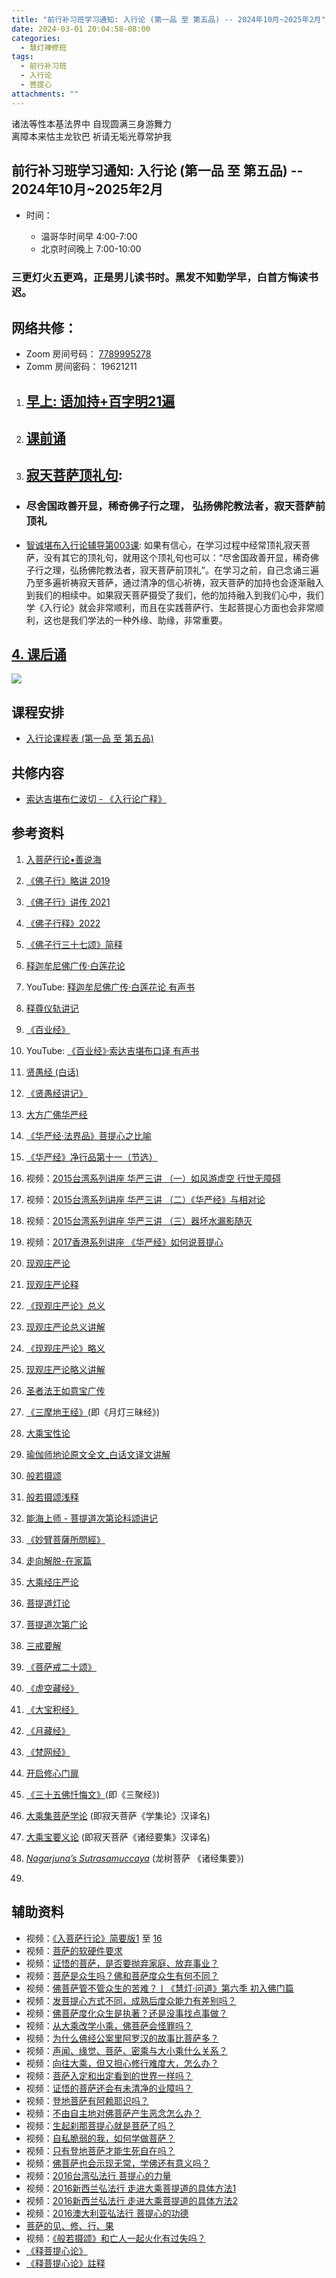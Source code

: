 ```yaml
---
title: "前行补习班学习通知: 入行论 (第一品 至 第五品) -- 2024年10月~2025年2月"
date: 2024-03-01 20:04:58-08:00
categories:
  - 慧灯禅修班
tags:
  - 前行补习班
  - 入行论
  - 菩提心
attachments: ""
---
```

诸法等性本基法界中 自现圆满三身游舞力\
离障本来怙主龙钦巴 祈请无垢光尊常护我

## 前行补习班学习通知: 入行论 (第一品 至 第五品) -- 2024年10月~2025年2月

* 时间：

  * 温哥华时间早 4:00-7:00 
  * 北京时间晚上 7:00-10:00

### 三更灯火五更鸡，正是男儿读书时。黑发不知勤学早，白首方悔读书迟。

## 网络共修：

* Zoom 房间号码： [7789995278](https://us02web.zoom.us/j/7789995278?pwd=VjZmbWJFY2k2K0E5RVB2cTNIQmhqUT09)
* Zomm 房间密码： 19621211

1. ## [早上: 语加持+百字明21遍](https://s3.ap-northeast-1.wasabisys.com/hdcx/hdv/v/yjc-bzm-2023-f4.mp4)
2. ## [课前诵](https://s3.ap-northeast-1.wasabisys.com/hdcx/hdv/v/keqian2022.mp4)
3. ## [寂天菩萨顶礼句](https://box.hdcxb.net/%E5%85%B6%E4%BB%96%E8%B5%84%E6%96%99/v/%E5%AF%82%E5%A4%A9%E8%8F%A9%E8%90%A8%E9%A1%B6%E7%A4%BC%E5%81%88.mp4):

* ### 尽舍国政善开显，稀奇佛子行之理， 弘扬佛陀教法者，寂天菩萨前顶礼
* [智诚堪布入行论辅导第003课](https://huidengchanxiu.net/refs/rxl/fudao/rxl-fd01#%E5%85%A5%E8%8F%A9%E8%90%A8%E8%A1%8C%E8%AE%BA%E7%AC%AC3%E8%8A%82%E8%AF%BE): 如果有信心，在学习过程中经常顶礼寂天菩萨，没有其它的顶礼句，就用这个顶礼句也可以：“尽舍国政善开显，稀奇佛子行之理，弘扬佛陀教法者，寂天菩萨前顶礼”。在学习之前，自己念诵三遍乃至多遍祈祷寂天菩萨，通过清净的信心祈祷，寂天菩萨的加持也会逐渐融入到我们的相续中。如果寂天菩萨摄受了我们，他的加持融入到我们心中，我们学《入行论》就会非常顺利，而且在实践菩萨行、生起菩提心方面也会非常顺利，这也是我们学法的一种外缘、助缘，非常重要。

## [4. 课后诵](https://s3.ap-northeast-1.wasabisys.com/hdcx/hdv/videos/%E5%9B%9E%E5%90%91(2021%E7%89%88).mp4)

![](/f/up/untitled.png)

## 课程安排

* [入行论课程表 (第一品 至 第五品) ](https://s3.ap-northeast-1.wasabisys.com/hdcx/hdv/f/up/%E5%85%A5%E8%A1%8C%E8%AE%BA%E5%AD%A6%E4%B9%A0%E9%80%9A%E7%9F%A5.html)

## 共修内容

* [索达吉堪布仁波切 - 《入行论广释》](http://huidengchanxiu.net/refs/rxl)

## 参考资料

1. [入菩萨行论•善说海](https://huidengchanxiu.net/refs/rxl/ssh/)
2. [《佛子行》略讲 2019](https://www.zhihuihai.net/%E6%99%BA%E6%82%B2%E5%AD%A6%E5%A0%82/2022%E4%BC%A0%E6%B3%95/%E4%BD%9B%E5%AD%90%E8%A1%8C%E9%87%8A2022/%E4%BD%9B%E5%AD%90%E8%A1%8C%E7%95%A5%E8%AE%B22019)
3. [《佛子行》讲传 2021](https://www.zhihuihai.net/%E6%99%BA%E6%82%B2%E5%AD%A6%E5%A0%82/2022%E4%BC%A0%E6%B3%95/%E4%BD%9B%E5%AD%90%E8%A1%8C%E9%87%8A2022/%E4%BD%9B%E5%AD%90%E8%A1%8C%E8%AE%B2%E4%BC%A02021)
4. [《佛子行释》2022](https://www.zhihuihai.net/%E6%99%BA%E6%82%B2%E5%AD%A6%E5%A0%82/2022%E4%BC%A0%E6%B3%95/%E4%BD%9B%E5%AD%90%E8%A1%8C%E9%87%8A2022)
5. [《佛子行三十七颂》简释](https://f.huidengchanxiu.net/hdv/d/www.lqwiki.net/%e4%bd%9b%e5%ad%90%e8%a1%8c%e4%b8%89%e5%8d%81%e4%b8%83%e9%a2%82%e7%ae%80%e9%87%8a_%e5%9c%9f%e7%be%8e%e4%bb%81%e6%b3%a2%e5%88%87%e8%91%97_%e6%85%88%e8%af%9a%e7%bd%97%e7%8f%a0%e5%a0%aa%e5%b8%83%e9%87%8a.pdf)
6. [释迦牟尼佛广传·白莲花论](https://huidengchanxiu.net/refs/cczj/blhl)
7. YouTube: [释迦牟尼佛广传·白莲花论 有声书](https://www.youtube.com/playlist?list=PLYOi3WbNHCBt5UiOjwBNPS8Uyl_3oWTHt)
8. [释尊仪轨讲记](https://www.riyuebianzhao.com/%E5%88%9D%E7%BA%A7/%E5%85%A5%E8%A1%8C%E8%AE%BA/%E9%87%8A%E5%B0%8A%E4%BB%AA%E8%BD%A8%E8%AE%B2%E8%AE%B0)
9. [《百业经》](https://huidengchanxiu.net/refs/misc/byj)[](https://huidengchanxiu.net/refs/misc/byj)[](https://huidengchanxiu.net/refs/misc/byj)
10. YouTube: [《百业经》·索达吉堪布口译 有声书](https://www.youtube.com/playlist?list=PLYOi3WbNHCBtsHH6QTrxVJuvBtiNHWdj6)
11. [](https://www.youtube.com/playlist?list=PLYOi3WbNHCBtsHH6QTrxVJuvBtiNHWdj6)[贤愚经 (白话)](http://read.goodweb.net.cn/news/news_more.asp?lm2=2378)
12. [《贤愚经讲记》](https://www.xianmixuezi.com/%E4%BD%9B%E7%BB%8F%E5%AE%9D%E5%85%B8%E7%B3%BB%E5%88%97/%E8%B4%A4%E6%84%9A%E7%BB%8F)
13. [大方广佛华严经](https://www.fohuifayu.com/index.php/other-column/xiangguan-jinglun/jingdian/guangfo-huayanjing)
14. [《华严经·法界品》菩提心之比喻](https://www.xianmixuezi.com/%E9%81%93%E6%AC%A1%E7%AC%AC%E6%96%87%E5%BA%93/%E8%8F%A9%E6%8F%90%E9%81%93%E6%AC%A1%E7%AC%AC%E5%B9%BF%E8%AE%BA/%E4%B9%9D%E8%8F%A9%E6%8F%90%E9%81%93%E6%AC%A1%E7%AC%AC%E5%B9%BF%E8%AE%BA%E8%AE%B2%E8%AE%B0%E5%85%AB/%E9%99%84%E5%BD%95%E4%B8%89%E5%8D%8E%E4%B8%A5%E7%BB%8F%E6%B3%95%E7%95%8C%E5%93%81%E8%8F%A9%E6%8F%90%E5%BF%83%E4%B9%8B%E6%AF%94%E5%96%BB)
15. [《华严经》净行品第十一（节选）](https://www.fohuifayu.com/index.php/huideng-zhiguang/huideng-series/qi-ce/178-a00086)
16. 视频：[2015台湾系列讲座 华严三讲 （一）如风游虚空 行世无障碍](https://www.fohuifayu.com/index.php/huideng-jiangtang/fofa-jianxiu/kong-xing/9707-l15024?title=%E5%8D%8E%E4%B8%A5%E7%BB%8F)
17. 视频：[2015台湾系列讲座 华严三讲 （二）《华严经》与相对论](https://www.fohuifayu.com/index.php/huideng-jiangtang/fofa-jianxiu/kong-xing/9708-l15025?title=)
18. [](https://www.fohuifayu.com/index.php/huideng-zhiguang/huideng-series/qi-ce/178-a00086)视频：[2015台湾系列讲座 华严三讲 （三）器坏水漏影随灭](https://www.fohuifayu.com/index.php/huideng-jiangtang/fofa-jianxiu/kong-xing/9709-l15026?title=%E5%8D%8E%E4%B8%A5%E7%BB%8F)
19. 视频：[2017香港系列讲座 《华严经》如何说菩提心](https://www.fohuifayu.com/index.php/huideng-jiangtang/fofa-jianxiu/puti-xin/9777-l17094)
20. [现观庄严论](https://mingguang.im/reading/%E7%8E%B0%E8%A7%82%E5%BA%84%E4%B8%A5%E8%AE%BA)
21. [现观庄严论释](https://www.riyuebianzhao.com/%E4%BA%94%E8%AE%BA/%E7%8E%B0%E8%A7%82%E5%BA%84%E4%B8%A5%E8%AE%BA/%E7%8E%B0%E8%A7%82%E5%BA%84%E4%B8%A5%E8%AE%BA%E9%87%8A)
22. [《现观庄严论》总义](https://mingguang.im/reading/%E7%8E%B0%E8%A7%82%E5%BA%84%E4%B8%A5%E8%AE%BA%E6%80%BB%E4%B9%89)
23. [现观庄严论总义讲解](https://mingguang.im/reading/%E7%8E%B0%E8%A7%82%E5%BA%84%E4%B8%A5%E8%AE%BA%E6%80%BB%E4%B9%89%E8%AE%B2%E8%A7%A3)
24. [《现观庄严论》略义](https://mingguang.im/reading/%E7%8E%B0%E8%A7%82%E5%BA%84%E4%B8%A5%E8%AE%BA%E7%95%A5%E4%B9%89)
25. [现观庄严论略义讲解](https://mingguang.im/reading/%E7%8E%B0%E8%A7%82%E5%BA%84%E4%B8%A5%E8%AE%BA%E7%95%A5%E4%B9%89%E8%AE%B2%E8%A7%A3)
26. [圣者法王如意宝广传](https://www.xianmixuezi.com/%E6%B3%95%E7%8E%8B%E8%91%97%E4%BD%9C%E8%AF%91%E4%BC%A0/%E5%9C%A3%E8%80%85%E6%B3%95%E7%8E%8B%E5%A6%82%E6%84%8F%E5%AE%9D%E5%B9%BF%E4%BC%A0)
27. [《三摩地王经》](https://www.shidianguji.com/ens/book/QLZ0187)(即《月灯三昧经》)
28. [大乘宝性论](https://www.riyuebianzhao.com/%E4%BA%94%E8%AE%BA/%E5%AE%9D%E6%80%A7%E8%AE%BA#h.pel9vetqrsgv)
29. [瑜伽师地论原文全文_白话文译文讲解](https://www.fojingzaixian.com/yujiashidilun.html)
30. [般若摄颂](https://www.zhihuihai.net/%E5%AE%81%E7%8E%9B%E6%B3%95%E8%84%89%E4%BC%A0%E6%89%BF/%E5%96%87%E8%8D%A3%E6%B3%95%E4%BC%9A/%E5%9C%A3%E8%88%AC%E8%8B%A5%E6%91%84%E9%A2%82)
31. [般若摄颂浅释](https://www.riyuebianzhao.com/%E4%BA%94%E8%AE%BA/%E8%88%AC%E8%8B%A5%E6%91%84%E9%A2%82%E6%B5%85%E9%87%8A)
32. [能海上师 - 菩提道次第论科颂讲记](http://read.goodweb.net.cn/news/news_view.asp?newsid=15955)
33. [《妙臂菩薩所問經》](http://buddhism.lib.ntu.edu.tw/FULLTEXT/sutra/T/T18n0896.pdf)
34. [走向解脱-在家篇](https://www.xianmixuezi.com/%E7%94%98%E9%9C%B2%E5%A6%99%E6%B3%95%E7%B3%BB%E5%88%97/%E7%94%98%E9%9C%B2%E5%A6%99%E6%B3%9513-%E8%B5%B0%E5%90%91%E8%A7%A3%E8%84%B1-%E5%9C%A8%E5%AE%B6%E7%AF%87)
35. [大乘经庄严论](https://www.riyuebianzhao.com/%E4%BA%94%E8%AE%BA/%E5%A4%A7%E4%B9%98%E7%BB%8F%E5%BA%84%E4%B8%A5%E8%AE%BA)
36. [](https://www.riyuebianzhao.com/%E4%BA%94%E8%AE%BA/%E5%A4%A7%E4%B9%98%E7%BB%8F%E5%BA%84%E4%B8%A5%E8%AE%BA)[菩提道灯论](https://dharmaebooks.org/atisha-lamp-chinese/)
37. [菩提道次第广论](https://www.xianmixuezi.com/%E9%81%93%E6%AC%A1%E7%AC%AC%E6%96%87%E5%BA%93/%E8%8F%A9%E6%8F%90%E9%81%93%E6%AC%A1%E7%AC%AC%E5%B9%BF%E8%AE%BA)
38. [三戒要解](https://www.riyuebianzhao.com/%E9%AB%98%E7%BA%A7/%E5%BF%B5%E4%BD%9B/%E4%B8%89%E6%88%92%E8%A6%81%E8%A7%A3%E4%B8%8A)
39. [《菩萨戒二十颂》](https://edupro.org/plugin.php?id=smart_column:smart_column&mod=v&tid=842)
40. [《虚空藏经》](http://buddhism.lib.ntu.edu.tw/FULLTEXT/sutra/chi_pdf/sutra8/T13n0405.pdf)
41. [《大宝积经》](http://fodizi.net/fojing/06/1848.html)
42. [《月藏经》](http://www.fodizi.net/fojing/other/17347.html)
43. [《梵网经》](https://www.shidianguji.com/ens/book/JS1091)
44. [](https://www.shidianguji.com/ens/book/JS1091)[开启修心门扉](https://www.riyuebianzhao.com/%E9%AB%98%E7%BA%A7/%E4%BF%AE%E5%BF%83/%E5%BC%80%E5%90%AF%E4%BF%AE%E5%BF%83%E9%97%A8%E6%89%89)
45. [《三十五佛忏悔文》](https://www.zhihuihai.net/%E6%99%BA%E6%82%B2%E5%AD%A6%E5%A0%82/2020%E4%BC%A0%E6%B3%95/%E4%B8%89%E5%8D%81%E4%BA%94%E4%BD%9B%E5%BF%8F%E6%82%94%E6%96%87)(即《三聚经》)
46. [大乘集菩萨学论](http://fodizi.net/fojing/16/4925.html) (即寂天菩萨《学集论》汉译名) 
47. [大乘宝要义论](http://fodizi.net/fojing/16/4923.html) (即寂天菩萨《诸经要集》汉译名) 
48. *[Nagarjuna’s Sutrasamuccaya](file:///C:/Users/HCN/Downloads/A_Preliminary_Study_on_a_Newly_Discovere.pdf)* (龙树菩萨 《诸经集要》)


49. 

## **辅助资料**[](https://huidengchanxiu.net/refs/misc/zfncj01)[](https://www.huidengvan.com/posts/2023-08-05-2021%E5%B1%8A-2023%E5%B9%B48%E6%9C%8812%E6%97%A5%E5%85%B1%E4%BF%AE-46-%E8%BD%AE%E5%9B%9E%E8%BF%87%E6%82%A3%E6%95%B4%E4%BD%932-2%E4%B8%89%E6%A0%B9%E6%9C%AC%E8%8B%A6/)

* [](https://www.huidengvan.com/tags/%E4%BD%9B%E8%AF%B4%E7%A8%BB%E7%A7%86%E7%BB%8F/)视频：[《入菩萨行论》简要版1](https://www.fohuifayu.com/index.php/huideng-jiangtang/rensheng-zhihui/fojiao-xinlixue/9097-l23003) 至 [16](https://www.fohuifayu.com/index.php/huideng-jiangtang/rensheng-zhihui/fojiao-xinlixue/9330-l23021)
* 视频：[菩萨的软硬件要求](https://www.fohuifayu.com/index.php/shipin-jingcui/jingcai-shipin/8021-y14046-y05?title=)
* [](https://www.fohuifayu.com/index.php/shipin-jingcui/jingcai-shipin/8021-y14046-y05?title=)视频：[证悟的菩萨，是否要抛弃家庭、放弃事业？](https://www.fohuifayu.com/index.php/shipin-jingcui/wenda-zhailu/5963-V21023-V06?title=)
* [](https://www.fohuifayu.com/index.php/shipin-jingcui/wenda-zhailu/5963-V21023-V06?title=)视频：[菩萨是众生吗？佛和菩萨度众生有何不同？](https://www.fohuifayu.com/index.php/shipin-jingcui/wenda-zhailu/5916-V21020-V03?title=)
* [](https://www.fohuifayu.com/index.php/shipin-jingcui/wenda-zhailu/5916-V21020-V03?title=)视频：[佛菩萨管不管众生的苦难？丨《慧灯·问道》第六季 初入佛门篇 ](https://www.fohuifayu.com/index.php/shipin-jingcui/huideng-wendao/diliuji/churu-fomen-01/5810-w21201?title=)
* 视频：[发菩提心方式不同，成熟后度众能力有差别吗？](https://www.fohuifayu.com/index.php/shipin-jingcui/wenda-zhailu/5567-V16134-V10?title=%E8%8F%A9%E8%90%A8)
* [](https://www.fohuifayu.com/index.php/shipin-jingcui/wenda-zhailu/5567-V16134-V10?title=%E8%8F%A9%E8%90%A8)视频：[佛菩萨度化众生是执著？还是没事找点事做？](https://www.fohuifayu.com/index.php/shipin-jingcui/wenda-zhailu/5575-W17002-V01?title=)
* [](https://www.fohuifayu.com/index.php/shipin-jingcui/wenda-zhailu/5575-W17002-V01?title=)视频：[从大乘改学小乘，佛菩萨会怪罪吗？](https://www.fohuifayu.com/index.php/shipin-jingcui/wenda-zhailu/5551-V18083-V03?title=)
* [](https://www.fohuifayu.com/index.php/shipin-jingcui/wenda-zhailu/5551-V18083-V03?title=)视频：[为什么佛经公案里阿罗汉的故事比菩萨多？](https://www.fohuifayu.com/index.php/shipin-jingcui/wenda-zhailu/5412-W19025-V02?title=)
* [](https://www.fohuifayu.com/index.php/shipin-jingcui/wenda-zhailu/5412-W19025-V02?title=)视频：[声闻、缘觉、菩萨、密乘与大小乘什么关系？](https://www.fohuifayu.com/index.php/shipin-jingcui/wenda-zhailu/5414-W19025-V04?title=)
* 视频：[向往大乘，但又担心修行难度大，怎么办？ ](https://www.fohuifayu.com/index.php/shipin-jingcui/wenda-zhailu/5247-W19026-V07?title=%E8%8F%A9%E8%90%A8)
* [](https://www.fohuifayu.com/index.php/shipin-jingcui/wenda-zhailu/5414-W19025-V04?title=)视频：[菩萨入定和出定看到的世界一样吗？](https://www.fohuifayu.com/index.php/shipin-jingcui/wenda-zhailu/5307-V20010-V04?title=)
* [](https://www.fohuifayu.com/index.php/shipin-jingcui/wenda-zhailu/5307-V20010-V04?title=)视频：[证悟的菩萨还会有未清净的业障吗？](https://www.fohuifayu.com/index.php/shipin-jingcui/wenda-zhailu/5257-V20003-V08?title=)
* 视频：[登地菩萨有阿赖耶识吗？](https://www.fohuifayu.com/index.php/shipin-jingcui/wenda-zhailu/4145-V18085-V02?title=)
* [](https://www.fohuifayu.com/index.php/shipin-jingcui/wenda-zhailu/4145-V18085-V02?title=)视频：[不由自主地对佛菩萨产生恶念怎么办？](https://www.fohuifayu.com/index.php/shipin-jingcui/wenda-zhailu/4051-V18083-V02?title=)
* [](https://www.fohuifayu.com/index.php/shipin-jingcui/wenda-zhailu/4051-V18083-V02?title=)视频：[生起刹那菩提心就是菩萨了吗？ ](https://www.fohuifayu.com/index.php/shipin-jingcui/wenda-zhailu/3909-V18080-V04?title=)
* [](https://www.fohuifayu.com/index.php/shipin-jingcui/wenda-zhailu/3909-V18080-V04?title=)视频：[自私脆弱的我，如何学做菩萨？](https://www.fohuifayu.com/index.php/shipin-jingcui/jingcai-shipin/3679-Y13058-Y02?title=)
* [](https://www.fohuifayu.com/index.php/shipin-jingcui/jingcai-shipin/3679-Y13058-Y02?title=)视频：[只有登地菩萨才能生死自在吗？ ](https://www.fohuifayu.com/index.php/shipin-jingcui/wenda-zhailu/2241-W16021-V02?title=)
* [](https://www.fohuifayu.com/index.php/shipin-jingcui/wenda-zhailu/2241-W16021-V02?title=)视频：[佛菩萨也会示现无常，学佛还有意义吗？](https://www.fohuifayu.com/index.php/shipin-jingcui/wenda-zhailu/1421-V00069?title=)
* [](https://www.fohuifayu.com/index.php/shipin-jingcui/wenda-zhailu/1421-V00069?title=)视频：[2016台湾弘法行 菩提心的力量](https://www.fohuifayu.com/index.php/huideng-jiangtang/fofa-jianxiu/puti-xin/9771-l16027)
* 视频：[2016新西兰弘法行 走进大乘菩提道的具体方法1](https://www.fohuifayu.com/index.php/huideng-jiangtang/huanqiu-xilie/xin-xilan/1317-l15011)
* 视频：[2016新西兰弘法行 走进大乘菩提道的具体方法2](https://www.fohuifayu.com/index.php/huideng-jiangtang/huanqiu-xilie/xin-xilan/1318-l15012)
* 视频：[2016澳大利亚弘法行 菩提心的功德](https://www.fohuifayu.com/index.php/huideng-jiangtang/huanqiu-xilie/aoda-liya/1152-l16019)
* [菩萨的见、修、行、果 ](https://www.fohuifayu.com/index.php/huideng-zhiguang/dianzi-congshu/chulixin-putixin/chulixin-putixin-3/8890-a00009?title=%E7%8E%B0%E8%A7%82%E5%BA%84%E4%B8%A5%E8%AE%BA#anchor)
* 视频：[《般若摄颂》和亡人一起火化有过失吗？](https://www.fohuifayu.com/index.php/shipin-jingcui/wenda-zhailu/1483-V00080?title=)
* [《释菩提心论》](<>)
* [《释菩提心论》註释](<>)
